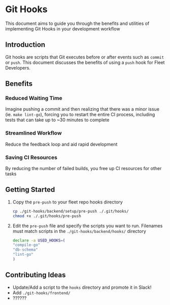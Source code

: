 # Git Hooks

This document aims to guide you through the benefits and utilities of implementing Git Hooks in your
development workflow

## Introduction

Git hooks are scripts that Git executes before or after events such as `commit` or `push`.  This
document discusses the benefits of using a `push` hook for Fleet Developers.

## Benefits

### Reduced Waiting Time

Imagine pushing a commit and then realizing that there was a minor issue (ie. `make
lint-go`), forcing you to restart the entire CI process, including tests that can take up to
~30 minutes to
complete

### Streamlined Workflow

Reduce the feedback loop and aid rapid development

### Saving CI Resources

By reducing the number of failed builds, you free up CI resources for other tasks

## Getting Started

1. Copy the `pre-push` to your fleet repo hooks directory

    ```bash
    cp ./git-hooks/backend/setup/pre-push ./.git/hooks/
    chmod +x ./.git/hooks/pre-push
    ```

2. Edit the `pre-push` file and specify the scripts you want to run.  Filenames must match scripts in the
`./git-hooks/backend/hooks/` directory

    ```bash
    declare -a USED_HOOKS=(
    "compile-go"
    "db-schema"
    "lint-go"
    )
    ```

## Contributing Ideas

- Update/Add a script to the `hooks` directory and promote it in Slack!
- Add `./git-hooks/frontend/`
- ??????